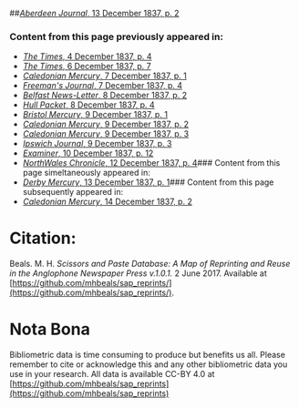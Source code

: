 ##[*Aberdeen Journal*, 13 December 1837, p. 2](https://mhbeals.github.io/sap_html/Aberdeen-Journal/Aberdeen-Journal-13-December-1837-p-2)

### Content from this page previously appeared in:
+ [*The Times*, 4 December 1837, p. 4](https://mhbeals.github.io/sap_html/The-Times/The-Times-4-December-1837-p-4)
+ [*The Times*, 6 December 1837, p. 7](https://mhbeals.github.io/sap_html/The-Times/The-Times-6-December-1837-p-7)
+ [*Caledonian Mercury*, 7 December 1837, p. 1](https://mhbeals.github.io/sap_html/Caledonian-Mercury/Caledonian-Mercury-7-December-1837-p-1)
+ [*Freeman's Journal*, 7 December 1837, p. 4](https://mhbeals.github.io/sap_html/Freeman's-Journal/Freeman's-Journal-7-December-1837-p-4)
+ [*Belfast News-Letter*, 8 December 1837, p. 2](https://mhbeals.github.io/sap_html/Belfast-News-Letter/Belfast-News-Letter-8-December-1837-p-2)
+ [*Hull Packet*, 8 December 1837, p. 4](https://mhbeals.github.io/sap_html/Hull-Packet/Hull-Packet-8-December-1837-p-4)
+ [*Bristol Mercury*, 9 December 1837, p. 1](https://mhbeals.github.io/sap_html/Bristol-Mercury/Bristol-Mercury-9-December-1837-p-1)
+ [*Caledonian Mercury*, 9 December 1837, p. 2](https://mhbeals.github.io/sap_html/Caledonian-Mercury/Caledonian-Mercury-9-December-1837-p-2)
+ [*Caledonian Mercury*, 9 December 1837, p. 3](https://mhbeals.github.io/sap_html/Caledonian-Mercury/Caledonian-Mercury-9-December-1837-p-3)
+ [*Ipswich Journal*, 9 December 1837, p. 3](https://mhbeals.github.io/sap_html/Ipswich-Journal/Ipswich-Journal-9-December-1837-p-3)
+ [*Examiner*, 10 December 1837, p. 12](https://mhbeals.github.io/sap_html/Examiner/Examiner-10-December-1837-p-12)
+ [*NorthWales Chronicle*, 12 December 1837, p. 4](https://mhbeals.github.io/sap_html/NorthWales-Chronicle/NorthWales-Chronicle-12-December-1837-p-4)### Content from this page simeltaneously appeared in:
+ [*Derby Mercury*, 13 December 1837, p. 1](https://mhbeals.github.io/sap_html/Derby-Mercury/Derby-Mercury-13-December-1837-p-1)### Content from this page subsequently appeared in:
+ [*Caledonian Mercury*, 14 December 1837, p. 2](https://mhbeals.github.io/sap_html/Caledonian-Mercury/Caledonian-Mercury-14-December-1837-p-2)
                    
# Citation: 

Beals. M. H. *Scissors and Paste Database: A Map of Reprinting and Reuse in the Anglophone Newspaper Press v.1.0.1.* 2 June 2017. Available at [https://github.com/mhbeals/sap_reprints/](https://github.com/mhbeals/sap_reprints/). 
                    
# Nota Bona

Bibliometric data is time consuming to produce but benefits us all. Please remember to cite or acknowledge this and any other bibliometric data you use in your research. All data is available CC-BY 4.0 at [https://github.com/mhbeals/sap_reprints](https://github.com/mhbeals/sap_reprints)
